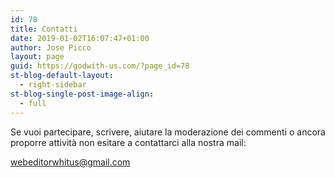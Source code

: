 ```yaml
---
id: 78
title: Contatti
date: 2019-01-02T16:07:47+01:00
author: Jose Picco
layout: page
guid: https://godwith-us.com/?page_id=78
st-blog-default-layout:
  - right-sidebar
st-blog-single-post-image-align:
  - full
---
```

Se vuoi partecipare, scrivere, aiutare la moderazione dei commenti o ancora proporre attività non esitare a contattarci alla nostra mail:

webeditorwhitus@gmail.com<figure class="wp-block-image size-large">

<img src="https://incercadidio.com/wp-content/uploads/2020/03/telefono.jpg" alt="" class="wp-image-1077" srcset="https://incercadidio.com/wp-content/uploads/2020/03/telefono.jpg 626w, https://incercadidio.com/wp-content/uploads/2020/03/telefono-300x300.jpg 300w, https://incercadidio.com/wp-content/uploads/2020/03/telefono-150x150.jpg 150w" sizes="(max-width: 626px) 100vw, 626px" /> </figure>